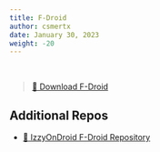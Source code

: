 ```yaml
---
title: F-Droid
author: csmertx
date: January 30, 2023
weight: -20
---
```


<br />

> [🔗 Download F-Droid](https://f-droid.org/F-Droid.apk)

## Additional Repos

- [🔗 IzzyOnDroid F-Droid Repository](https://apt.izzysoft.de/fdroid/repo)